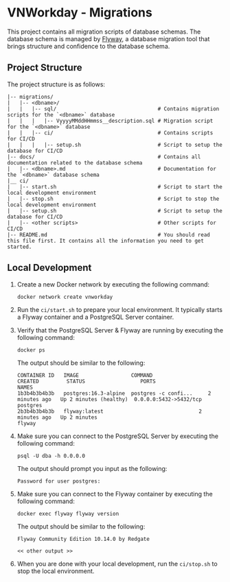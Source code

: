 # VNWorkday - Migrations

This project contains all migration scripts of database schemas. The database schema is managed
by [Flyway](https://flywaydb.org/), a database migration tool that brings structure and confidence to the database
schema.

## Project Structure

The project structure is as follows:

```plaintext
|-- migrations/                                  
|   |-- <dbname>/                               
|   |   |-- sql/                                 # Contains migration scripts for the `<dbname>` database
|   |   |   |-- VyyyyMMddHHmmss__description.sql # Migration script for the `<dbname>` database
|   |   |-- ci/                                  # Contains scripts for CI/CD
|   |   |   |-- setup.sh                         # Script to setup the database for CI/CD
|-- docs/                                        # Contains all documentation related to the database schema
|   |-- <dbname>.md                              # Documentation for the `<dbname>` database schema
|__ ci/
|   |-- start.sh                                 # Script to start the local development environment
|   |-- stop.sh                                  # Script to stop the local development environment
|   |-- setup.sh                                 # Script to setup the database for CI/CD
|   |-- <other scripts>                          # Other scripts for CI/CD
|-- README.md                                    # You should read this file first. It contains all the information you need to get started.
```

## Local Development

1. Create a new Docker network by executing the following command:

   ```shell
   docker network create vnworkday
   ```
2. Run the `ci/start.sh` to prepare your local environment. It typically starts a Flyway container and a PostgreSQL
   Server container.
3. Verify that the PostgreSQL Server & Flyway are running by executing the following command:

   ```shell
   docker ps
   ```

   The output should be similar to the following:

   ```plaintext
   CONTAINER ID   IMAGE                 COMMAND                  CREATED         STATUS                  PORTS                    NAMES
   1b3b4b3b4b3b   postgres:16.3-alpine  postgres -c confi...     2 minutes ago   Up 2 minutes (healthy)  0.0.0.0:5432->5432/tcp   postgres
   2b3b4b3b4b3b   flyway:latest                               2 minutes ago   Up 2 minutes                                     flyway
   ```
4. Make sure you can connect to the PostgreSQL Server by executing the following command:

   ```shell
   psql -U dba -h 0.0.0.0
   ```

   The output should prompt you input as the following:

   ```plaintext
   Password for user postgres:
   ```
5. Make sure you can connect to the Flyway container by executing the following command:

   ```shell
   docker exec flyway flyway version
   ```

   The output should be similar to the following:

   ```plaintext
   Flyway Community Edition 10.14.0 by Redgate
   
   << other output >>
   ```
6. When you are done with your local development, run the `ci/stop.sh` to stop the local environment.
